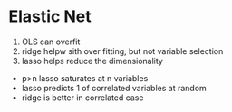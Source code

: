 # Elastic Net

1. OLS can overfit
1. ridge helpw sith over fitting, but not variable selection
1. lasso helps reduce the dimensionality
  - p>n lasso saturates at n variables
  - lasso predicts 1 of correlated variables at random
  - ridge is better in correlated case
  
